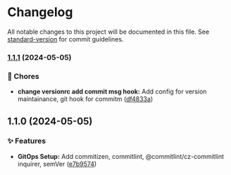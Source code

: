 # Changelog

All notable changes to this project will be documented in this file. See [standard-version](https://github.com/conventional-changelog/standard-version) for commit guidelines.

### [1.1.1](https://github.com/shaiknoorullah/fullstack-boilerplate/compare/v1.1.0...v1.1.1) (2024-05-05)


### 🚚 Chores

* **change versionrc add commit msg hook:** Add config for version maintainance, git hook for commitm ([df4833a](https://github.com/shaiknoorullah/fullstack-boilerplate/commit/df4833a19074ab6e9c4fddff0966bbddb6b2a487))

## 1.1.0 (2024-05-05)


### ✨ Features

* **GitOps Setup:** Add commitizen, commitlint, @commitlint/cz-commitlint inquirer, semVer ([e7b9574](https://github.com/shaiknoorullah/fullstack-boilerplate/commit/e7b95748553db19aa2b57a1ff44d4cc42df6d83e))
